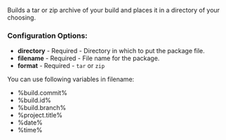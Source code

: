 Builds a tar or zip archive of your build and places it in a directory of your choosing.

### Configuration Options:

* **directory** - Required - Directory in which to put the package file.
* **filename** - Required - File name for the package.
* **format** - Required - `tar` or `zip`

You can use following variables in filename:

* %build.commit%
* %build.id%
* %build.branch%
* %project.title%
* %date%
* %time%
